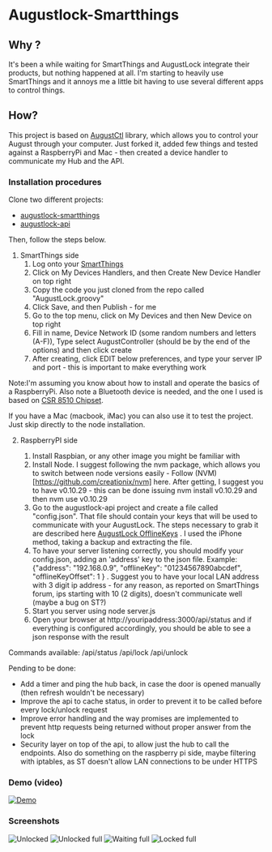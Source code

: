 # Augustlock-Smartthings

## Why ?
It's been a while waiting for SmartThings and AugustLock integrate their products, but nothing happened at all. I'm starting to heavily use SmartThings and it annoys me a little bit having to use several different apps to control things.

## How?
This project is based on [AugustCtl](https://github.com/sretlawd/augustctl) library, which allows you to control your August through your computer. Just forked it, added few things and tested against a RaspberryPi and Mac - then created a device handler to communicate my Hub and the API.

### Installation procedures

Clone two different projects:
* [augustlock-smartthings](https://github.com/breakthestatic/augustlock-smartthings)
* [augustlock-api](https://github.com/breakthestatic/augustctl)

Then, follow the steps below.

1. SmartThings side
   1. Log onto your [SmartThings](https://graph.api.smartthings.com/)
   2. Click on My Devices Handlers, and then Create New Device Handler on top right
   3. Copy the code you just cloned from the repo called "AugustLock.groovy" 
   4. Click Save, and then Publish - for me
   5. Go to the top menu, click on My Devices and then New Device on top right
   6. Fill in name, Device Network ID (some random numbers and letters (A-F)), Type select AugustController (should be by the end of the options) and then click create
   7. After creating, click EDIT below preferences, and type your server IP and port - this is important to make everything work

Note:I'm assuming you know about how to install and operate the basics of a RaspberryPi. Also note a Bluetooth device is needed, and the one I used is based on [CSR 8510 Chipset](http://www.amazon.com/gp/product/B00IMALQ94). 

If you have a Mac (macbook, iMac) you can also use it to test the project. Just skip directly to the node installation.

2. RaspberryPI side

   1. Install Raspbian, or any other image you might be familiar with
   2. Install Node. I suggest following the nvm package, which allows you to switch between node versions easily - Follow (NVM)[https://github.com/creationix/nvm] here. After getting, I suggest you to have v0.10.29 - this can be done issuing nvm install v0.10.29 and then nvm use v0.10.29
   3. Go to the augustlock-api project and create a file called "config.json". That file should contain your keys that will be used to communicate with your AugustLock. The steps necessary to grab it are described here [AugustLock OfflineKeys](https://github.com/mtvg/August) . I used the iPhone method, taking a backup and extracting the file.
   4. To have your server listening correctly, you should modify your config.json, adding an 'address' key to the json file. Example: {"address": "192.168.0.9", "offlineKey": "01234567890abcdef", "offlineKeyOffset": 1 } . Suggest you to have your local LAN address with 3 digit ip address - for any reason, as reported on SmartThings forum, ips starting with 10 (2 digits), doesn't communicate well (maybe a bug on ST?)
   5. Start you server using node server.js
   6. Open your browser at http://youripaddress:3000/api/status and if everything is configured accordingly, you should be able to see a json response with the result

Commands available:
/api/status
/api/lock
/api/unlock

Pending to be done:
* Add a timer and ping the hub back, in case the door is opened manually (then refresh wouldn't be necessary)
* Improve the api to cache status, in order to prevent it to be called before every lock/unlock request
* Improve error handling and the way promises are implemented to prevent http requests being returned without proper answer from the lock
* Security layer on top of the api, to allow just the hub to call the endpoints. Also do something on the raspberry pi side, maybe filtering with iptables, as ST doesn't allow LAN connections to be under HTTPS

### Demo (video)

[![Demo](http://img.youtube.com/vi/ALVF3cudANw/0.jpg)](http://www.youtube.com/watch?v=ALVF3cudANw)

### Screenshots

![Unlocked](https://github.com/breakthestatic/augustlock-smartthings/blob/7f755fd099ac530076051c4b265f7e4d99b5d6be/thumb_IMG_8507_1024.jpg "Unlocked")
![Unlocked full](https://github.com/breakthestatic/augustlock-smartthings/blob/7f755fd099ac530076051c4b265f7e4d99b5d6be/thumb_IMG_8508_1024.jpg "Unlocked full")
![Waiting full](https://github.com/breakthestatic/augustlock-smartthings/blob/7f755fd099ac530076051c4b265f7e4d99b5d6be/thumb_IMG_8509_1024.jpg "Waiting full")
![Locked full](https://github.com/breakthestatic/augustlock-smartthings/blob/7f755fd099ac530076051c4b265f7e4d99b5d6be/thumb_IMG_8510_1024.jpg "Locked full")
